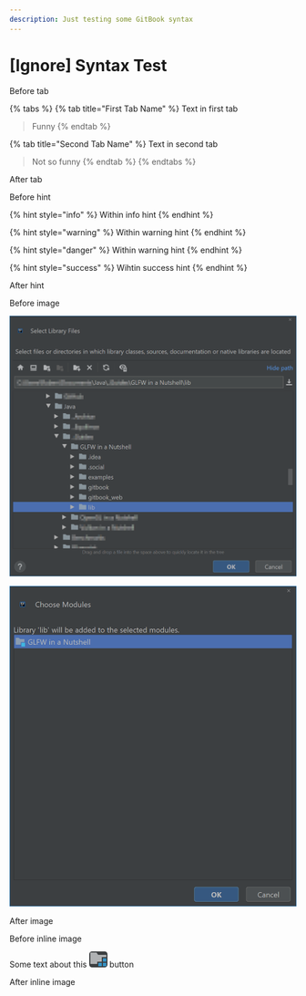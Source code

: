 ```yaml
---
description: Just testing some GitBook syntax
---
```


# \[Ignore\] Syntax Test

Before tab

{% tabs %}
{% tab title="First Tab Name" %}
Text in first tab

> Funny
{% endtab %}

{% tab title="Second Tab Name" %}
Text in second tab

> Not so funny
{% endtab %}
{% endtabs %}

After tab

Before hint

{% hint style="info" %}
Within info hint
{% endhint %}

{% hint style="warning" %}
Within warning hint
{% endhint %}

{% hint style="danger" %}
Within warning hint
{% endhint %}

{% hint style="success" %}
Wihtin success hint
{% endhint %}

After hint

Before image

![](.gitbook/assets/intellij_idea_select_library_files.png)

![](https://raw.githubusercontent.com/DesertCookie/GLFW-in-a-Nutshell/master/gitbook/img/intellij_idea_chose_modules.png)

After image

Before inline image

Some text about this ![](.gitbook/assets/intellij_idea_icon_project_structure.png) button

After inline image


